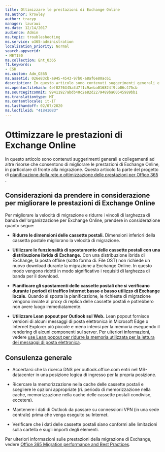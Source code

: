 ```yaml
---
title: Ottimizzare le prestazioni di Exchange Online
ms.author: krowley
author: tracyp
manager: laurawi
ms.date: 12/14/2017
audience: Admin
ms.topic: troubleshooting
ms.service: o365-administration
localization_priority: Normal
search.appverid:
- MET150
ms.collection: Ent_O365
f1.keywords:
- CSH
ms.custom: Adm_O365
ms.assetid: 026e83cb-a945-4543-97b0-a8af6e80ac61
description: In questo articolo sono contenuti suggerimenti generali e collegamenti ad altre risorse che indicano come migliorare le prestazioni di Exchange Online.
ms.openlocfilehash: 4ef0276345a3d7f1c9aeba016824f9cb06c475cb
ms.sourcegitcommit: 99411927abdb40c2e82d2279489ba60545989bb1
ms.translationtype: MT
ms.contentlocale: it-IT
ms.lasthandoff: 02/07/2020
ms.locfileid: "41841083"
---
```

# <a name="tune-exchange-online-performance"></a>Ottimizzare le prestazioni di Exchange Online

In questo articolo sono contenuti suggerimenti generali e collegamenti ad altre risorse che consentono di migliorare le prestazioni di Exchange Online, in particolare di fronte alla migrazione. Questo articolo fa parte del progetto di [pianificazione della rete e ottimizzazione delle prestazioni per Office 365](https://aka.ms/tune) .
   
## <a name="things-to-consider-in-order-to-improve-exchange-online-performance"></a>Considerazioni da prendere in considerazione per migliorare le prestazioni di Exchange Online

Per migliorare la velocità di migrazione e ridurre i vincoli di larghezza di banda dell'organizzazione per Exchange Online, prendere in considerazione quanto segue:
  
- **Ridurre le dimensioni delle cassette postali.** Dimensioni inferiori della cassetta postale migliorano la velocità di migrazione. 
    
- **Utilizzare le funzionalità di spostamento delle cassette postali con una distribuzione ibrida di Exchange.** Con una distribuzione ibrida di Exchange, la posta offline (sotto forma di. File OST) non richiede un nuovo download durante la migrazione a Exchange Online. In questo modo vengono ridotti in modo significativo i requisiti di larghezza di banda per il download. 
    
- **Pianificare gli spostamenti delle cassette postali che si verificano durante i periodi di traffico Internet basso e basso utilizzo di Exchange locale.** Quando si sposta la pianificazione, le richieste di migrazione vengono inviate al proxy di replica delle cassette postali e potrebbero non avere luogo immediatamente. 
    
- **Utilizzare Lean popout per Outlook sul Web.** Lean popout fornisce versioni di alcuni messaggi di posta elettronica in Microsoft Edge o Internet Explorer più piccole e meno intensi per la memoria eseguendo il rendering di alcuni componenti sul server. Per ulteriori informazioni, vedere [use Lean popout per ridurre la memoria utilizzata per la lettura dei messaggi di posta elettronica](https://support.office.com/article/a6d6ba01-2562-4c3d-a8f1-78748dd506cf).


## <a name="general-advice"></a>Consulenza generale

- Accertarsi che la ricerca DNS per outlook.office.com entri nel MS-datacenter in una posizione logica di ingresso per la propria posizione.

- Ricercare la memorizzazione nella cache delle cassette postali e scegliere le opzioni appropriate (ri. periodo di memorizzazione nella cache, memorizzazione nella cache delle cassette postali condivise, eccetera).

- Mantenere i dati di Outlook da passare su connessioni VPN (in una sede centrale) prima che venga eseguito su Internet.

- Verificare che i dati delle cassette postali siano conformi alle limitazioni sulla cartella e sugli importi degli elementi.
    
Per ulteriori informazioni sulle prestazioni della migrazione di Exchange, vedere [Office 365 Migration performance and Best Practices](https://support.office.com/article/d9acb371-fd6c-4c14-aa8e-db5cbe39aa57).
  

